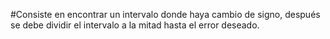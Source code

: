 #Consiste en encontrar un intervalo donde haya cambio de signo, después se debe dividir el intervalo a la mitad hasta el error deseado.
